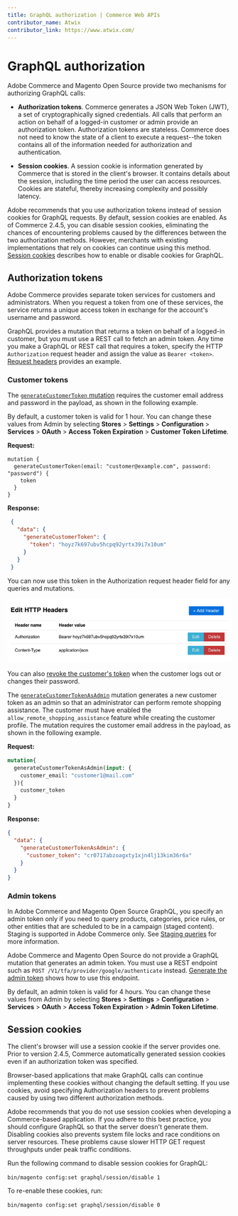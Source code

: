 ```yaml
---
title: GraphQL authorization | Commerce Web APIs
contributor_name: Atwix
contributor_link: https://www.atwix.com/
---
```


# GraphQL authorization

Adobe Commerce and Magento Open Source provide two mechanisms for authorizing GraphQL calls:

*  **Authorization tokens**. Commerce generates a JSON Web Token (JWT), a set of cryptographically signed credentials. All calls that perform an action on behalf of a logged-in customer or admin provide an authorization token. Authorization tokens are stateless. Commerce does not need to know the state of a client to execute a request--the token contains all of the information needed for authorization and authentication.

*  **Session cookies**. A session cookie is information generated by Commerce that is stored in the client's browser. It contains details about the session, including the time period the user can access resources. Cookies are stateful, thereby increasing complexity and possibly latency.

Adobe recommends that you use authorization tokens instead of session cookies for GraphQL requests. By default, session cookies are enabled. As of Commerce 2.4.5, you can disable session cookies, eliminating the chances of encountering problems caused by the differences between the two authorization methods. However, merchants with existing implementations that rely on cookies can continue using this method. [Session cookies](#session-cookies) describes how to enable or disable cookies for GraphQL.

## Authorization tokens

Adobe Commerce provides separate token services for customers and administrators. When you request a token from one of these services, the service returns a unique access token in exchange for the account's username and password.

GraphQL provides a mutation that returns a token on behalf of a logged-in customer, but you must use a REST call to fetch an admin token. Any time you make a GraphQL or REST call that requires a token, specify the HTTP `Authorization` request header and assign the value as `Bearer <token>`. [Request headers](headers.md#request-headers) provides an example.

### Customer tokens

The [`generateCustomerToken` mutation](../schema/customer/mutations/generate-token.md) requires the customer email address and password in the payload, as shown in the following example.

By default, a customer token is valid for 1 hour. You can change these values from Admin by selecting **Stores** > **Settings** > **Configuration** > **Services** > **OAuth** > **Access Token Expiration** > **Customer Token Lifetime**.

**Request:**

```text
mutation {
  generateCustomerToken(email: "customer@example.com", password: "password") {
    token
  }
}
```

**Response:**

```json
 {
   "data": {
     "generateCustomerToken": {
       "token": "hoyz7k697ubv5hcpq92yrtx39i7x10um"
     }
   }
 }
```

You can now use this token in the Authorization request header field for any queries and mutations.

![GraphQL Authorization Bearer](../../_images/graphql/graphql-authorization.png)

You can also [revoke the customer's token](../schema/customer/mutations/revoke-token.md) when the customer logs out or changes their password.

The [`generateCustomerTokenAsAdmin`](../schema/customer/mutations/generate-token-as-admin.md) mutation generates a new customer token as an admin so that an administrator can perform remote shopping assistance.
The customer must have enabled the `allow_remote_shopping_assistance` feature while creating the customer profile. The mutation requires the customer email address in the payload, as shown in the following example.

**Request:**

```graphql
mutation{
  generateCustomerTokenAsAdmin(input: {
    customer_email: "customer1@mail.com"
  }){
    customer_token
  }
}
```

**Response:**

```json
{
  "data": {
    "generateCustomerTokenAsAdmin": {
      "customer_token": "cr0717abzoagxty1xjn4lj13kim36r6x"
    }
  }
}
```

### Admin tokens

In Adobe Commerce and Magento Open Source GraphQL, you specify an admin token only if you need to query products, categories, price rules, or other entities that are scheduled to be in a campaign (staged content). Staging is supported in Adobe Commerce only. See [Staging queries](../usage/index.md#staging-queries) for more information.

Adobe Commerce and Magento Open Source do not provide a GraphQL mutation that generates an admin token. You must use a REST endpoint such as `POST /V1/tfa/provider/google/authenticate` instead. [Generate the admin token](https://developer.adobe.com/commerce/webapi/rest/tutorials/prerequisite-tasks/) shows how to use this endpoint.

By default, an admin token is valid for 4 hours. You can change these values from Admin by selecting **Stores** > **Settings** > **Configuration** > **Services** > **OAuth** > **Access Token Expiration** > **Admin Token Lifetime**.

## Session cookies

The client's browser will use a session cookie if the server provides one. Prior to version 2.4.5, Commerce automatically generated session cookies even if an authorization token was specified.

Browser-based applications that make GraphQL calls can continue implementing these cookies without changing the default setting. If you use cookies, avoid specifying Authorization headers to prevent problems caused by using two different authorization methods.

Adobe recommends that you do not use session cookies when developing a Commerce-based application. If you adhere to this best practice, you should configure GraphQL so that the server doesn't generate them. Disabling cookies also prevents system file locks and race conditions on server resources. These problems cause slower HTTP GET request throughputs under peak traffic conditions.

Run the following command to disable session cookies for GraphQL:

`bin/magento config:set graphql/session/disable 1`

To re-enable these cookies, run:

`bin/magento config:set graphql/session/disable 0`
